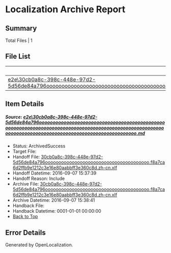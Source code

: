 # <a name='report-top'></a> Localization Archive Report

## Summary
 Total Files | 1

## File List
 Source File | Status | Details 
 ----------- | ------ | ------- 
 [e2e\30cb0a8c-398c-448e-97d2-5d56de84a796oooooooooooooooooooooooooooooooooooooooooooooooooooooooooooooooooooooooooooooooooooooooooooooooooooooooooooooooooooooooooooooooooooooooooooooooooooooooo.md](https://github.com/OpenLocalizationTestOrg/ol-test0/blob/c378a3f0142533db4d0e53dada88f7104d1d6214/e2e/30cb0a8c-398c-448e-97d2-5d56de84a796oooooooooooooooooooooooooooooooooooooooooooooooooooooooooooooooooooooooooooooooooooooooooooooooooooooooooooooooooooooooooooooooooooooooooooooooooooooooo.md) | ArchivedSuccess | [Details](#df3ad3521bbabd7db151b2bd0cff7c5ae0dbb1e01)

## Item Details
##### <a name='df3ad3521bbabd7db151b2bd0cff7c5ae0dbb1e01'></a> Source: [e2e\30cb0a8c-398c-448e-97d2-5d56de84a796oooooooooooooooooooooooooooooooooooooooooooooooooooooooooooooooooooooooooooooooooooooooooooooooooooooooooooooooooooooooooooooooooooooooooooooooooooooooo.md](https://github.com/OpenLocalizationTestOrg/ol-test0/blob/c378a3f0142533db4d0e53dada88f7104d1d6214/e2e/30cb0a8c-398c-448e-97d2-5d56de84a796oooooooooooooooooooooooooooooooooooooooooooooooooooooooooooooooooooooooooooooooooooooooooooooooooooooooooooooooooooooooooooooooooooooooooooooooooooooooo.md)
* Status: ArchivedSuccess
* Target File: 
* Handoff File: [30cb0a8c-398c-448e-97d2-5d56de84a796ooooooooooooooooooooooooooooooooooooooo.f8a7ca6d2ffb9e1212c3e16e80aabbff3e360c8d.zh-cn.xlf](https://github.com/OpenLocalizationTestOrg/ol-test0-handoff/blob/6085ed2de25cc97b8791a05bbffdf136ad3490a9/ol-handoff/OpenLocalizationTestOrg/ol-test0-zhcn/yuwzho/ht/30cb0a8c-398c-448e-97d2-5d56de84a796ooooooooooooooooooooooooooooooooooooooo.f8a7ca6d2ffb9e1212c3e16e80aabbff3e360c8d.zh-cn.xlf)
* Handoff Datetime: 2016-09-07 15:37:39
* Handoff Reason: Include
* Archive File: [30cb0a8c-398c-448e-97d2-5d56de84a796ooooooooooooooooooooooooooooooooooooooo.f8a7ca6d2ffb9e1212c3e16e80aabbff3e360c8d.zh-cn.xlf](https://github.com/OpenLocalizationTestOrg/ol-test0-handoff/blob/e64bfc1fe94ef01dff09247d71417af580a49309/ol-archive/OpenLocalizationTestOrg/ol-test0-zhcn/yuwzho/ht/30cb0a8c-398c-448e-97d2-5d56de84a796ooooooooooooooooooooooooooooooooooooooo.f8a7ca6d2ffb9e1212c3e16e80aabbff3e360c8d.zh-cn.xlf)
* Archive Datetime: 2016-09-07 15:38:41
* Handback File: 
* Handback Datetime: 0001-01-01 00:00:00
* [Back to Top](#report-top)


## Error Details

Generated by OpenLocalization.
